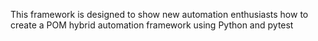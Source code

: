 This framework is designed to show new automation enthusiasts how to create a POM hybrid automation framework using Python and pytest
